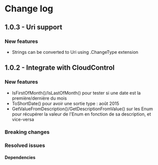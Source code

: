 # Change log

## 1.0.3 - Uri support

### New features
 - Strings can be converted to Uri using .ChangeType extension

## 1.0.2 - Integrate with CloudControl

### New features
 - IsFirstOfMonth()/IsLastOfMonth() pour tester si une date est  la première/dernière du mois
 - ToShortDate() pour avoir une sortie type : août 2015
 - GetValueFromDescription()/GetDescriptionFromValue() sur les Enum pour récupérer la valeur de l'Enum en fonction de sa description, et vice-versa

### Breaking changes

### Resolved issues

#### Dependencies
